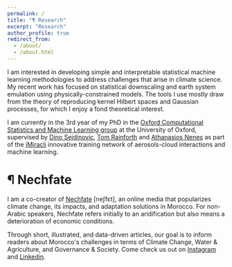 ```yaml
---
permalink: /
title: "¶ Research"
excerpt: "Research"
author_profile: true
redirect_from:
  - /about/
  - /about.html
---
```



I am interested in developing simple and interpretable statistical machine learning methodologies to address challenges that arise in climate science. My recent work has focused on statistical downscaling and earth system emulation using physically-constrained models. The tools I use mostly draw from the theory of reproducing kernel Hilbert spaces and Gaussian processes, for which I enjoy a fond theoretical interest.


I am currently in the 3rd year of my PhD in the [Oxford Computational Statistics and Machine Learning group](https://csml.stats.ox.ac.uk/) at the University of Oxford, supervised by [Dino Sejdinovic](https://sejdino.github.io/), [Tom Rainforth](https://www.robots.ox.ac.uk/~twgr/) and [Athanasios Nenes](https://nenes.eas.gatech.edu/) as part of the [iMiracli](https://imiracli.web.ox.ac.uk/) innovative training network of aerosols-cloud interactions and machine learning.




# ¶ Nechfate

I am a co-creator of [Nechfate](https://nechfate.ma/) [neʃfɛt], an online media that popularizes climate change, its impacts, and adaptation solutions in Morocco. For non-Arabic speakers, Nechfate refers initially to an aridification but also means a deterioration of economic conditions.


Through short, illustrated, and data-driven articles, our goal is to inform readers about Morocco's challenges in terms of Climate Change, Water & Agriculture, and Governance & Societ️y. Come check us out on [Instagram](https://www.instagram.com/nechfate/) and [Linkedin](https://www.linkedin.com/company/91686859/).

